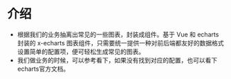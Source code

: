 <!--
 * @Author: Caijw
 * @Date: 2020-01-06 17:19:00
 * @LastEditors  : Caijw
 * @LastEditTime : 2020-01-20 16:58:33
 * @Description: 
 -->
# 介绍
 - 根据我们的业务抽离出常见的一些图表，封装成组件。基于 Vue 和 echarts 封装的 x-echarts 图表组件，只需要统一提供一种对前后端都友好的数据格式设置简单的配置项，便可轻松生成常见的图表。
 - 我们做业务的时候，可以参考看下，如果没有找到对应的配置，也可以看下echarts官方文档。
 